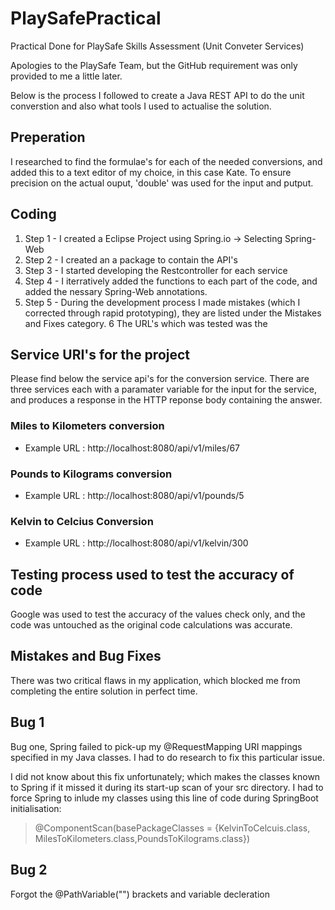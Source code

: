 # PlaySafePractical

Practical Done for PlaySafe Skills Assessment (Unit Conveter Services)

Apologies to the PlaySafe Team, but the GitHub requirement was only provided to me a little later.

Below is the process I followed to create a Java REST API to do the unit converstion and also what tools I used to actualise the solution.

## Preperation 
I researched to find the formulae's for each of the needed conversions, and added this to a text editor of my choice, in this case Kate. To ensure precision on the actual ouput, 'double' was used for the input and putput.

## Coding
1. Step 1 - I created a Eclipse Project using Spring.io -> Selecting Spring-Web
2. Step 2 - I created an a package to contain the API's
3. Step 3 - I started developing the Restcontroller for each service
4. Step 4 - I iterratively added the functions to each part of the code, and added the nessary Spring-Web annotations.
5. Step 5 - During the development process I made mistakes (which I corrected through rapid prototyping), they are listed under the Mistakes and Fixes category.
6 The URL's which was tested was the

## Service URI's for the project
Please find below the service api's for the conversion service. There are three services each with a paramater variable for the input for the service, and produces a response in the HTTP reponse body containing the answer.

### Miles to Kilometers conversion
* Example URL : http://localhost:8080/api/v1/miles/67

### Pounds to Kilograms conversion
* Example URL : http://localhost:8080/api/v1/pounds/5

### Kelvin to Celcius Conversion
* Example URL : http://localhost:8080/api/v1/kelvin/300

## Testing process used to test the accuracy of code
Google was used to test the accuracy of the values check only, and the code was untouched as the original code calculations was accurate.

## Mistakes and Bug Fixes
There was two critical flaws in my application, which blocked me from completing the entire solution in perfect time.

Bug 1
-----
Bug one, Spring failed to pick-up my @RequestMapping URI mappings specified in my Java classes. I had to do research to fix this particular issue. 

I did not know about this fix unfortunately; which makes the classes known to Spring if it missed it during its start-up scan of your src directory. I had to force Spring to inlude my classes using this line of code during SpringBoot initialisation:
> @ComponentScan(basePackageClasses = {KelvinToCelcuis.class, MilesToKilometers.class,PoundsToKilograms.class})

Bug 2
-----
Forgot the @PathVariable("") brackets and variable decleration

